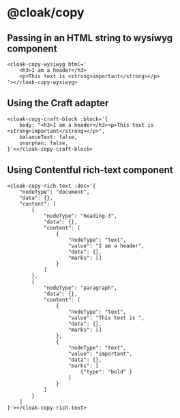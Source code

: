 # @cloak/copy

## Passing in an HTML string to wysiwyg component

<cloak-copy-wysiwyg html='
	<h3>I am a header</h3>
	<p>This text is <strong>important</strong></p>
'></cloak-copy-wysiwyg>


```vue
<cloak-copy-wysiwyg html='
	<h3>I am a header</h3>
	<p>This text is <strong>important</strong></p>
'></cloak-copy-wysiwyg>
```


## Using the Craft adapter

<cloak-copy-craft-block :block='{
	body: "<h3>I am a header</h3><p>This text is <strong>important</strong></p>",
	balanceText: false,
	unorphan: false,
}'></cloak-copy-craft-block>

```vue
<cloak-copy-craft-block :block='{
	body: "<h3>I am a header</h3><p>This text is <strong>important</strong></p>",
	balanceText: false,
	unorphan: false,
}'></cloak-copy-craft-block>
```


## Using Contentful rich-text component

<cloak-copy-rich-text :doc='{
	"nodeType": "document",
	"data": {},
	"content": [
		{
			"nodeType": "heading-3",
			"data": {},
			"content": [
				{
					"nodeType": "text",
					"value": "I am a header",
					"data": {},
					"marks": []
				}
			]
		},
		{
			"nodeType": "paragraph",
			"data": {},
			"content": [
				{
					"nodeType": "text",
					"value": "This text is ",
					"data": {},
					"marks": []
				},
				{
					"nodeType": "text",
					"value": "important",
					"data": {},
					"marks": [
						{"type": "bold" }
					]
				}
			]
		}
	]
}'></cloak-copy-rich-text>

```vue
<cloak-copy-rich-text :doc='{
	"nodeType": "document",
	"data": {},
	"content": [
		{
			"nodeType": "heading-3",
			"data": {},
			"content": [
				{
					"nodeType": "text",
					"value": "I am a header",
					"data": {},
					"marks": []
				}
			]
		},
		{
			"nodeType": "paragraph",
			"data": {},
			"content": [
				{
					"nodeType": "text",
					"value": "This text is ",
					"data": {},
					"marks": []
				},
				{
					"nodeType": "text",
					"value": "important",
					"data": {},
					"marks": [
						{"type": "bold" }
					]
				}
			]
		}
	]
}'></cloak-copy-rich-text>
```

